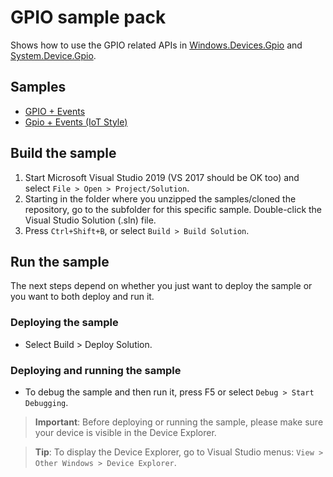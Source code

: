 # GPIO sample pack

Shows how to use the GPIO related APIs in [Windows.Devices.Gpio](http://docs.nanoframework.net/api/Windows.Devices.Gpio.html) and [System.Device.Gpio](http://docs.nanoframework.net/api/System.Device.Gpio.html).

## Samples

- [GPIO + Events](Gpio2%BEvents/)
- [Gpio + Events (IoT Style)](Gpio2%BEventsIoTStyle/)

## Build the sample

1. Start Microsoft Visual Studio 2019 (VS 2017 should be OK too) and select `File > Open > Project/Solution`.
1. Starting in the folder where you unzipped the samples/cloned the repository, go to the subfolder for this specific sample. Double-click the Visual Studio Solution (.sln) file.
1. Press `Ctrl+Shift+B`, or select `Build > Build Solution`.

## Run the sample

The next steps depend on whether you just want to deploy the sample or you want to both deploy and run it.

### Deploying the sample

- Select Build > Deploy Solution.

### Deploying and running the sample

- To debug the sample and then run it, press F5 or select `Debug > Start Debugging`.

> **Important**: Before deploying or running the sample, please make sure your device is visible in the Device Explorer.

> **Tip**: To display the Device Explorer, go to Visual Studio menus: `View > Other Windows > Device Explorer`.
